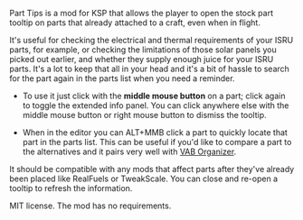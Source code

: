 Part Tips is a mod for KSP that allows the player to open the stock part tooltip on parts that already attached to a craft, even when in flight. 

It's useful for checking the electrical and thermal requirements of your ISRU parts, for example, or checking the limitations of those solar panels you picked out earlier, and whether they supply enough juice for your ISRU parts. It's a lot to keep that all in your head and it's a bit of hassle to search for the part again in the parts list when you need a reminder.

- To use it just click with the **middle mouse button** on a part; click again to toggle the extended info panel. You can click anywhere else with the middle mouse button or right mouse button to dismiss the tooltip. 

- When in the editor you can ALT+MMB click a part to quickly locate that part in the parts list. This can be useful if you'd like to compare a part to the alternatives and it pairs very well with [VAB Organizer](https://github.com/post-kerbin-mining-corporation/VABOrganizer/releases).

It should be compatible with any mods that affect parts after they've already been placed like RealFuels or TweakScale. You can close and re-open a tooltip to refresh the information.

MIT license. The mod has no requirements.
